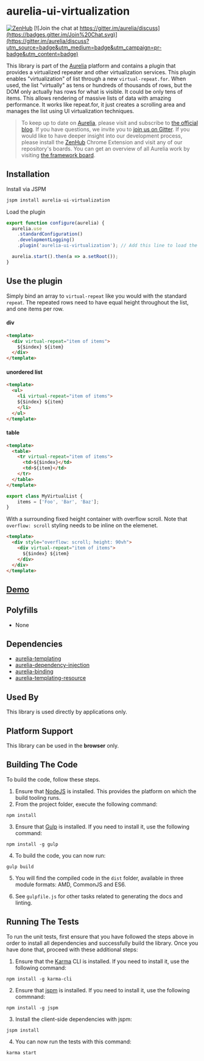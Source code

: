 # aurelia-ui-virtualization

[![ZenHub](https://raw.githubusercontent.com/ZenHubIO/support/master/zenhub-badge.png)](https://zenhub.io)
[![Join the chat at https://gitter.im/aurelia/discuss](https://badges.gitter.im/Join%20Chat.svg)](https://gitter.im/aurelia/discuss?utm_source=badge&utm_medium=badge&utm_campaign=pr-badge&utm_content=badge)

This library is part of the [Aurelia](http://www.aurelia.io/) platform and contains a plugin that provides a virtualized repeater and other virtualization services. This plugin enables "virtualization" of list through a new `virtual-repeat.for`. When used, the list "virtually" as tens or hundreds of thousands of rows, but the DOM only actually has rows for what is visible. It could be only tens of items. This allows rendering of massive lists of data with amazing performance. It works like repeat.for, it just creates a scrolling area and manages the list using UI virtualization techniques.

> To keep up to date on [Aurelia](http://www.aurelia.io/), please visit and subscribe to [the official blog](http://blog.durandal.io/). If you have questions, we invite you to [join us on Gitter](https://gitter.im/aurelia/discuss). If you would like to have deeper insight into our development process, please install the [ZenHub](https://zenhub.io) Chrome Extension and visit any of our repository's boards. You can get an overview of all Aurelia work by visiting [the framework board](https://github.com/aurelia/framework#boards).

## Installation

Install via JSPM

```javascript
jspm install aurelia-ui-virtualization
```

Load the plugin

```javascript
export function configure(aurelia) {
  aurelia.use
    .standardConfiguration()
    .developmentLogging()
    .plugin('aurelia-ui-virtualization'); // Add this line to load the plugin

  aurelia.start().then(a => a.setRoot());
}
```

## Use the plugin

Simply bind an array to `virtual-repeat` like you would with the standard `repeat`. The repeated rows need to have equal height throughout the list, and one items per row.

#### div
```html
<template>
  <div virtual-repeat="item of items">
    ${$index} ${item}
  </div>
</template>
```

#### unordered list
```html
<template>
  <ul>
    <li virtual-repeat="item of items">
    ${$index} ${item}
    </li>
  </ul>
</template>
```

#### table
```html
<template>
  <table>
    <tr virtual-repeat="item of items">
      <td>${$index}</td>
      <td>${item}</td>
    </tr>
  </table>
</template>
```

```javascript
export class MyVirtualList {
    items = ['Foo', 'Bar', 'Baz'];
}
```

With a surrounding fixed height container with overflow scroll. Note that `overflow: scroll` styling needs to be inline on the elemenet.

```html
<template>
  <div style="overflow: scroll; height: 90vh">
    <div virtual-repeat="item of items">
      ${$index} ${item}
    </div>
  </div>
</template>
```

## [Demo](http://martingust.github.io/ui-virtualization/)

## Polyfills

* None

## Dependencies

* [aurelia-templating](https://github.com/aurelia/templating)
* [aurelia-dependency-injection](https://github.com/aurelia/dependency-injection)
* [aurelia-binding](https://github.com/aurelia/binding)
* [aurelia-templating-resource](https://github.com/aurelia/templating-resources)

## Used By

This library is used directly by applications only.

## Platform Support

This library can be used in the **browser** only.

## Building The Code

To build the code, follow these steps.

1. Ensure that [NodeJS](http://nodejs.org/) is installed. This provides the platform on which the build tooling runs.
2. From the project folder, execute the following command:

  ```shell
  npm install
  ```
3. Ensure that [Gulp](http://gulpjs.com/) is installed. If you need to install it, use the following command:

  ```shell
  npm install -g gulp
  ```
4. To build the code, you can now run:

  ```shell
  gulp build
  ```
5. You will find the compiled code in the `dist` folder, available in three module formats: AMD, CommonJS and ES6.

6. See `gulpfile.js` for other tasks related to generating the docs and linting.

## Running The Tests

To run the unit tests, first ensure that you have followed the steps above in order to install all dependencies and successfully build the library. Once you have done that, proceed with these additional steps:

1. Ensure that the [Karma](http://karma-runner.github.io/) CLI is installed. If you need to install it, use the following command:

  ```shell
  npm install -g karma-cli
  ```
2. Ensure that [jspm](http://jspm.io/) is installed. If you need to install it, use the following commnand:

  ```shell
  npm install -g jspm
  ```
3. Install the client-side dependencies with jspm:

  ```shell
  jspm install
  ```

4. You can now run the tests with this command:

  ```shell
  karma start
  ```
